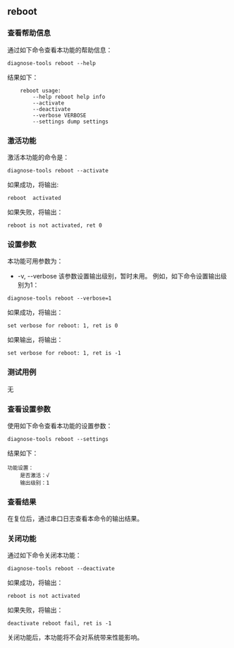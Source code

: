 ## reboot
###  查看帮助信息
通过如下命令查看本功能的帮助信息：
```
diagnose-tools reboot --help
```
结果如下：
```
    reboot usage:
        --help reboot help info
        --activate
        --deactivate
        --verbose VERBOSE
        --settings dump settings
```
###  激活功能
激活本功能的命令是：
```
diagnose-tools reboot --activate
```
如果成功，将输出:
```
reboot  activated
```
如果失败，将输出：
```
reboot is not activated, ret 0
```
###  设置参数
本功能可用参数为：
* -v, --verbose 该参数设置输出级别，暂时未用。
例如，如下命令设置输出级别为1：
```
diagnose-tools reboot --verbose=1
```
如果成功，将输出：
```
set verbose for reboot: 1, ret is 0
```
如果输出，将输出：
```
set verbose for reboot: 1, ret is -1
```
###  测试用例
无
###  查看设置参数
使用如下命令查看本功能的设置参数：
```
diagnose-tools reboot --settings
```
结果如下：
```
功能设置：
    是否激活：√
    输出级别：1
```
###  查看结果
在复位后，通过串口日志查看本命令的输出结果。
###  关闭功能
通过如下命令关闭本功能：
```
diagnose-tools reboot --deactivate
```
如果成功，将输出：
```
reboot is not activated
```
如果失败，将输出：
```
deactivate reboot fail, ret is -1
```
关闭功能后，本功能将不会对系统带来性能影响。
